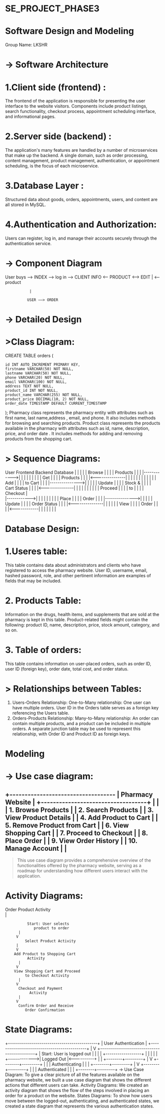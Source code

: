 # SE_PROJECT_PHASE3
# Software Design and Modeling
Group Name: LKSHR

# -> Software Architecture
 # 1.Client side (frontend) :
 The frontend of the application is responsible for presenting the user interface to the website visitors.
 Components include product listings, search functionality, checkout process, appointment scheduling interface, and informational pages.
 # 2.Server side (backend) :
 The application's many features are handled by a number of microservices that make up the backend.
 A single domain, such as order processing, content management, product management, authentication, or appointment scheduling, is the focus of each microservice.
 # 3.Database Layer :
 Structured data about goods, orders, appointments, users, and content are all stored in MySQL.
 # 4.Authentication and Authorization:
 Users can register, log in, and manage their accounts securely through the authentication service.

# -> Component Diagram 
                  
User buys —> INDEX —>  log in —> CLIENT INFO <— PRODUCT <—-> EDIT 
               |     <—- product

               | 
               
              USER ——> ORDER 

# -> Detailed Design
# >Class Diagram:

CREATE TABLE orders (

    id INT AUTO_INCREMENT PRIMARY KEY,
    firstname VARCHAR(50) NOT NULL,
    lastname VARCHAR(50) NOT NULL,
    phone VARCHAR(20) NOT NULL,
    email VARCHAR(100) NOT NULL,
    address TEXT NOT NULL,
    product_id INT NOT NULL,
    product_name VARCHAR(255) NOT NULL,
    product_price DECIMAL(10, 2) NOT NULL,
    order_date TIMESTAMP DEFAULT CURRENT_TIMESTAMP
);
Pharmacy class represents the pharmacy entity with attributes such as first name, last name,address , email, and phone. It also includes methods for browsing and searching products.
Product class represents the products available in the pharmacy with attributes such as id, name, description, price, and order date . It includes methods for adding and removing products from the shopping cart.

 # > Sequence Diagrams:
 User        Frontend         Backend          Database
  |             |                |                 |
  |   Browse    |                |                 |
  |  Products   |                |                 |
  |------------>|                |                 |
  |             |                |                 |
  |             |   Get          |                 |
  |             | Products       |                 |
  |             |<---------------|                 |
  |             |                |                 |
  |             |                |                 |
  |             |   Add          |                 |
  |             |  to Cart       |                 |
  |             |--------------->|                 |
  |             |                |    Update       |
  |             |                |   Stock &       |
  |             |                |  Cart Status   |
  |             |                |<---------------|
  |             |                |                 |
  |             |                |                 |
  |   Proceed   |                |                 |
  |   to       |                |                 |
  |   Checkout |                             
  |------------>|                |                 |
  |             |                |                 |
  |             |    Place       |                 |
  |             |   Order        |                 |
  |             |--------------->|                 |
  |             |                |    Update       |
  |             |                |  Order Status  |
  |             |                |<---------------|
  |             |                |                 |
  |   View      |                |                 |
  |   Order     |                |                 |
  |<------------|                |                 |
  |             |                |                 |

  # Database Design:
  # 1.Useres table:
  This table contains data about administrators and clients who have registered to access the pharmacy website.
  User ID, username, email, hashed password, role, and other pertinent information are examples of fields that may be included.
  # 2. Products Table: 
  Information on the drugs, health items, and supplements that are sold at the pharmacy is kept in this table.
Product-related fields might contain the following: product ID, name, description, price, stock amount, category, and so on.
 # 3. Table of orders: 
 This table contains information on user-placed orders, such as order ID, user ID (foreign key), order date, total cost, and order status. 
# > Relationships between Tables:
1. Users-Orders Relationship:
One-to-Many relationship: One user can have multiple orders.
User ID in the Orders table serves as a foreign key referencing the Users table.
2.  Orders-Products Relationship:
Many-to-Many relationship: An order can contain multiple products, and a product can be included in multiple orders.
A separate junction table may be used to represent this relationship, with Order ID and Product ID as foreign keys.

# Modeling 
# -> Use case diagram: 

+-----------------------------------
|          Pharmacy Website         |
+-----------------------------------+
|                                   |
|    1. Browse Products            |
|    2. Search Products            |
|    3. View Product Details       |
|    4. Add Product to Cart        |
|    5. Remove Product from Cart   |
|    6. View Shopping Cart         |
|    7. Proceed to Checkout        |
|    8. Place Order                |
|    9. View Order History         |
|   10. Manage Account             |      |
-----------------------------------
> This use case diagram provides a comprehensive overview of the functionalities offered by the pharmacy website, serving as a roadmap for understanding how different users interact with the application.
# Activity Diagrams:
 Order Product Activity              
          |
      
              Start: User selects             
                 product to order              
          |
         V
             Select Product Activity           
         |
         V
        Add Product to Shopping Cart          
              Activity                       
          |
         V
        View Shopping Cart and Proceed          
             to Checkout Activity              
          |
         V
          Checkout and Payment               
               Activity                       
          |
         V
          Confirm Order and Receive             
             Order Confirmation     
# State Diagrams:
  +---------------------------------------------+
  |            User Authentication             |
  +---------------------------------------------+
         |
         V
  +---------------------------------------------+
  |              Start: User is logged out      |
  |                                             |
  |              +------------------+           |
  |              |                  |           |
  +------------->|    Logged Out    |<----------+
                 |                  |
                 +--------+---------+
                          |
                          V
                 +--------+---------+
                 |                  |
                 |   Authenticating  |
                 |                  |
                 +--------+---------+
                          |
                          V
                 +--------+---------+
                 |                  |
                 |   Authenticated  |
                 |                  |
                 +--------+---------+
-> Use Case Diagram: To give a clear picture of all the features available on the pharmacy website, we built a use case diagram that shows the different actions that different users can take.
Activity Diagrams: We created an activity diagram that shows the flow of the steps involved in placing an order for a product on the website.
States Diagrams: To show how users move between the logged-out, authenticating, and authenticated states, we created a state diagram that represents the various authentication states.
